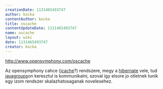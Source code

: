 ```yaml
---
creationDate: 1131465493747 
author: kocka 
contentAuthor: kocka 
title: oscache 
contentUpdateDate: 1131465493747 
name: oscache 
layout: wiki 
date: 1131465493747 
creator: kocka 
---
```

http://www.opensymphony.com/oscache

Az opensymphony cahce ([jcache](JCache.html)?) rendszere, megy a [hibernate](Hibernate.html) vele, tud [javagroups](Missing.html)on keresztul is kommunikalni, szoval igy elsore jo otletnek tunik egy izom rendszer skalazhatosaganak novelesehez.
